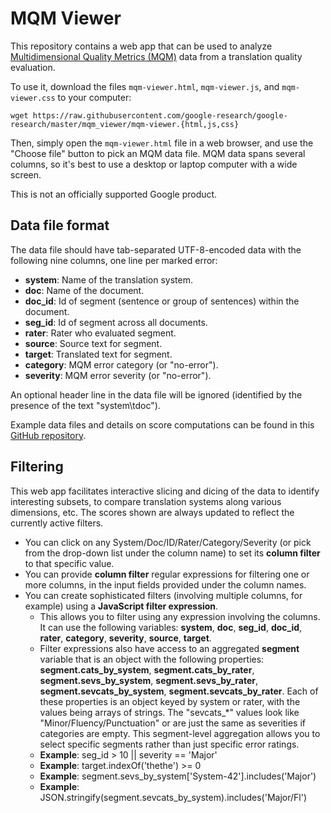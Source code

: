 # MQM Viewer

This repository contains a web app  that can be used to analyze
[Multidimensional Quality Metrics (MQM)](http://www.qt21.eu/mqm-definition/definition-2015-06-16.html) data from a translation quality
evaluation.

To use it, download the files `mqm-viewer.html`, `mqm-viewer.js`, and
`mqm-viewer.css` to your computer:

```
wget https://raw.githubusercontent.com/google-research/google-research/master/mqm_viewer/mqm-viewer.{html,js,css}
```

Then, simply open the `mqm-viewer.html` file in a web browser, and use
the "Choose file" button to pick an MQM data file. MQM data spans several
columns, so it's best to use a desktop or laptop computer with a wide screen.

This is not an officially supported Google product.

## Data file format

The data file should have tab-separated UTF-8-encoded data with the following
nine columns, one line per marked error:

- **system**: Name of the translation system.
- **doc**: Name of the document.
- **doc_id**: Id of segment (sentence or group of sentences) within the
  document.
- **seg_id**: Id of segment across all documents.
- **rater**: Rater who evaluated segment.
- **source**: Source text for segment.
- **target**: Translated text for segment.
- **category**: MQM error category (or "no-error").
- **severity**: MQM error severity (or "no-error").

An optional header line in the data file will be ignored (identified by the
presence of the text "system\tdoc").

Example data files and details on score computations can be found in this
[GitHub repository](https://github.com/google/wmt-mqm-human-evaluation).

## Filtering

This web app facilitates interactive slicing and dicing of the data to identify
interesting subsets, to compare translation systems along various dimensions,
etc. The scores shown are always updated to reflect the currently active
filters.

- You can click on any System/Doc/ID/Rater/Category/Severity (or pick
  from the drop-down list under the column name) to set its **column
  filter** to that specific value.
- You can provide **column filter** regular expressions for filtering
  one or more columns, in the input fields provided under the column names.
- You can create sophisticated filters (involving multiple columns, for
  example) using a **JavaScript filter expression**.
  - This allows you to filter using any expression
    involving the columns. It can use the following
    variables: **system**, **doc**, **seg_id**,
    **doc_id**, **rater**, **category**, **severity**,
    **source**, **target**.
  - Filter expressions also have access to an aggregated **segment**
    variable that is an object with the following properties:
    **segment.cats_by_system**,
    **segment.cats_by_rater**,
    **segment.sevs_by_system**,
    **segment.sevs_by_rater**,
    **segment.sevcats_by_system**,
    **segment.sevcats_by_rater**.
    Each of these properties is an object keyed by system or rater, with the
    values being arrays of strings. The "sevcats_\*" values look like
    "Minor/Fluency/Punctuation" or are just the same as severities if
    categories are empty. This segment-level aggregation allows you
    to select specific segments rather than just specific error ratings.
  - **Example**: seg_id > 10 || severity == 'Major'
  - **Example**: target.indexOf('thethe') >= 0
  - **Example**: segment.sevs_by_system['System-42'].includes('Major')
  - **Example**: JSON.stringify(segment.sevcats_by_system).includes('Major/Fl')
